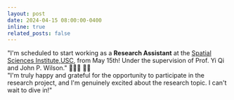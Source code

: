 ```yaml
---
layout: post
date: 2024-04-15 08:00:00-0400
inline: true
related_posts: false
---
```


"I'm scheduled to start working as a **Research Assistant** at the [Spatial Sciences Institute,USC](https://dornsife.usc.edu/spatial/), from May 15th! Under the supervision of Prof. Yi Qi and John P. Wilson." 🌴🏡🌳 🎉:sparkles:<br/>
"I'm truly happy and grateful for the opportunity to participate in the research project, and I'm genuinely excited about the research topic. I can't wait to dive in!"
